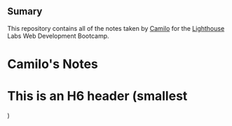 ## Sumary
This repository contains all of the notes taken by [Camilo](https://github.com/DragonMess) for the [Lighthouse](https://www.lighthouselabs.ca/montreal) Labs Web Development Bootcamp.
# Camilo's Notes
# This is an H6 header (smallest
)
